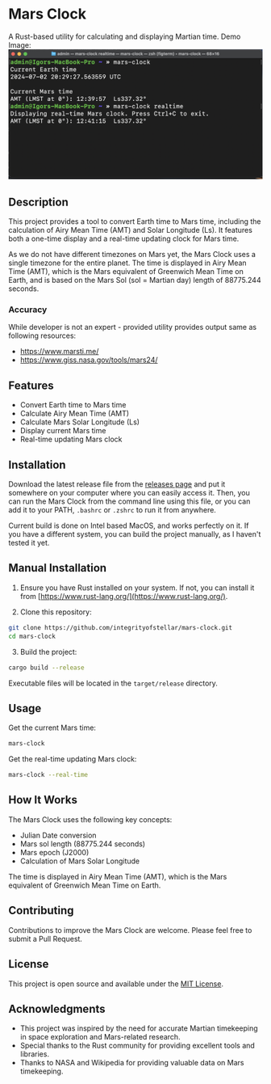 # Mars Clock

A Rust-based utility for calculating and displaying Martian time.
Demo Image:
![Mars Clock](.github/assets/demo.png)
## Description

This project provides a tool to convert Earth time to Mars time, including the calculation of Airy Mean Time (AMT) and Solar Longitude (Ls). It features both a one-time display and a real-time updating clock for Mars time.

As we do not have different timezones on Mars yet, the Mars Clock uses a single timezone for the entire planet. The time is displayed in Airy Mean Time (AMT), which is the Mars equivalent of Greenwich Mean Time on Earth, and is based on the Mars Sol (sol = Martian day) length of 88775.244 seconds.

### Accuracy
While developer is not an expert - provided utility provides output same as following resources:
- https://www.marsti.me/
- https://www.giss.nasa.gov/tools/mars24/

## Features

- Convert Earth time to Mars time
- Calculate Airy Mean Time (AMT)
- Calculate Mars Solar Longitude (Ls)
- Display current Mars time
- Real-time updating Mars clock

## Installation
Download the latest release file from the [releases page](https://github.com/integrityofstellar/mars-clock/releases) and put it somewhere on your computer where you can easily access it.
Then, you can run the Mars Clock from the command line using this file, or you can add it to your PATH, `.bashrc` or `.zshrc` to run it from anywhere.

Current build is done on Intel based MacOS, and works perfectly on it. If you have a different system, you can build the project manually, as I haven't tested it yet.

## Manual Installation

1. Ensure you have Rust installed on your system. If not, you can install it from [https://www.rust-lang.org/](https://www.rust-lang.org/).

2. Clone this repository:
```bash
git clone https://github.com/integrityofstellar/mars-clock.git
cd mars-clock
```

3. Build the project:
```bash
cargo build --release
```

Executable files will be located in the `target/release` directory.

## Usage
Get the current Mars time:
```bash
mars-clock
```

Get the real-time updating Mars clock:
```bash
mars-clock --real-time
```

## How It Works

The Mars Clock uses the following key concepts:

- Julian Date conversion
- Mars sol length (88775.244 seconds)
- Mars epoch (J2000)
- Calculation of Mars Solar Longitude

The time is displayed in Airy Mean Time (AMT), which is the Mars equivalent of Greenwich Mean Time on Earth.

## Contributing

Contributions to improve the Mars Clock are welcome. Please feel free to submit a Pull Request.

## License

This project is open source and available under the [MIT License](LICENSE).

## Acknowledgments

- This project was inspired by the need for accurate Martian timekeeping in space exploration and Mars-related research.
- Special thanks to the Rust community for providing excellent tools and libraries.
- Thanks to NASA and Wikipedia for providing valuable data on Mars timekeeping.
